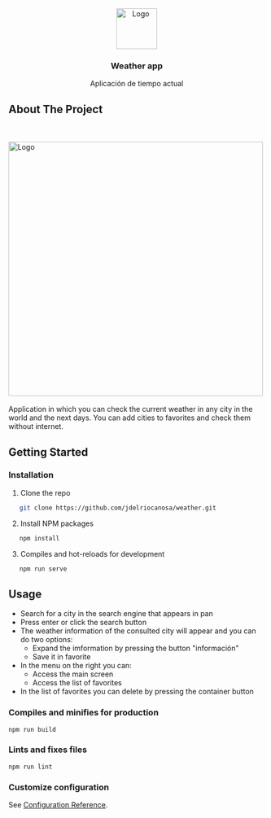 <div align="center">
    <img src="/Users/jesus/Desktop/Jesús/weather/public/favicon_io/apple-touch-icon.png" alt="Logo" width="80" height="80">

  <h3 align="center">Weather app</h3>

  <p align="center">
    Aplicación de tiempo actual
  </p>
</div>

## About The Project
<br><br>
<img src="/Users/jesus/Desktop/Jesús/weather/public/Home.png" alt="Logo" style="margin:0 auto" width="auto" height="500">
<br><br>
Application in which you can check the current weather in any city in the world and the next days.
You can add cities to favorites and check them without internet.


## Getting Started

### Installation
1. Clone the repo

```sh
   git clone https://github.com/jdelriocanosa/weather.git
   ```

2. Install NPM packages
```sh
   npm install
   ```

3. Compiles and hot-reloads for development
```sh
   npm run serve
   ```


## Usage

- Search for a city in the search engine that appears in pan
- Press enter or click the search button
- The weather information of the consulted city will appear and you can do two options:
    - Expand the imformation by pressing the button "información"
    - Save it in favorite
- In the menu on the right you can:
    - Access the main screen
    - Access the list of favorites
- In the list of favorites you can delete by pressing the container button


### Compiles and minifies for production
```
npm run build
```

### Lints and fixes files
```
npm run lint
```

### Customize configuration
See [Configuration Reference](https://cli.vuejs.org/config/).
